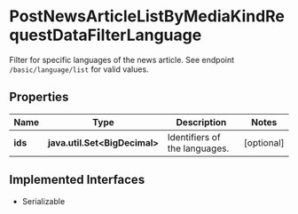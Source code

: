 

# PostNewsArticleListByMediaKindRequestDataFilterLanguage

Filter for specific languages of the news article. See endpoint `/basic/language/list` for valid values.

## Properties

Name | Type | Description | Notes
------------ | ------------- | ------------- | -------------
**ids** | **java.util.Set&lt;BigDecimal&gt;** | Identifiers of the languages. |  [optional]


## Implemented Interfaces

* Serializable



